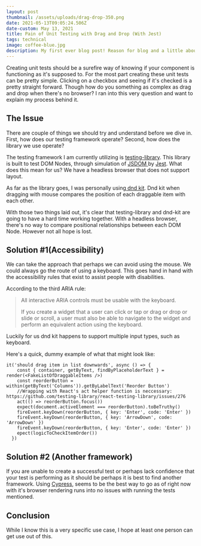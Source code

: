 ```yaml
---
layout: post
thumbnail: /assets/uploads/drag-drop-350.png
date: 2021-05-13T09:05:24.506Z
date-custom: May 13, 2021
title: Pain of Unit Testing with Drag and Drop (With Jest)
tags: technical
image: coffee-blue.jpg
description: My first ever blog post! Reason for blog and a little about me
---
```

Creating unit tests should be a surefire way of knowing if your component is functioning as it's supposed to. For the most part creating these unit tests can be pretty simple. Clicking on a checkbox and seeing if it's checked is a pretty straight forward. Though how do you something as complex as drag and drop when there's no browser? I ran into this very question and want to explain my process behind it.

## **The Issue**

There are couple of things we should try and understand before we dive in. First, how does our testing framework operate? Second, how does the library we use operate?

The testing framework I am currently utilizing is [testing-library](https://testing-library.com/docs/dom-testing-library/intro). This library is built to test DOM Nodes, through simulation of [JSDOM ](https://github.com/jsdom/jsdom)by [Jest](https://jestjs.io/). What does this mean for us? We have a headless browser that does not support layout.

As far as the library goes, I was personally using[ dnd kit](https://github.com/clauderic/dnd-kit). Dnd kit when dragging with mouse compares the position of each draggable item with each other. 

With those two things laid out, it's clear that testing-library and dnd-kit are going to have a hard time working together. With a headless browser, there's no way to compare positional relationships between each DOM Node. However not all hope is lost.

## Solution #1(Accessibility)

We can take the approach that perhaps we can avoid using the mouse. We could always go the route of using a keyboard. This goes hand in hand with the accessibility rules that exist to assist people with disabilities.

According to the third ARIA rule: 

> All interactive ARIA controls must be usable with the keyboard.
>
> If you create a widget that a user can click or tap or drag or drop or slide or scroll, a user must also be able to navigate to the widget and perform an equivalent action using the keyboard.

Luckily for us dnd kit happens to support multiple input types, such as keyboard.  

Here's a quick, dummy example of what that might look like:

```
it('should drag item in list downwards', async () => {
    const { container, getByText, findByPlaceholderText } = render(<FakeListOfDraggableItems />)
    const reorderButton = within(getByText('Columns')).getByLabelText('Reorder Button')
    //Wrapping with React's act helper function is neccessary: https://github.com/testing-library/react-testing-library/issues/276
    act(() => reorderButton.focus())
    expect(document.activeElement === reorderButton).toBeTruthy()
    fireEvent.keyDown(reorderButton, { key: 'Enter', code: 'Enter' })
    fireEvent.keyDown(reorderButton, { key: 'ArrowDown', code: 'ArrowDown' })
    fireEvent.keyDown(reorderButton, { key: 'Enter', code: 'Enter' })
    epect(logicToCheckItemOrder())
  })
```

## Solution #2 (Another framework)

If you are unable to create a successful test or perhaps lack confidence that your test is performing as it should be perhaps it is best to find another framework. Using [Cypress](https://www.cypress.io/), seems to be the best way to go as of right now with it's browser rendering runs into no issues with running the tests mentioned. 

## **Conclusion**

While I know this is a very specific use case, I hope at least one person can get use out of this.